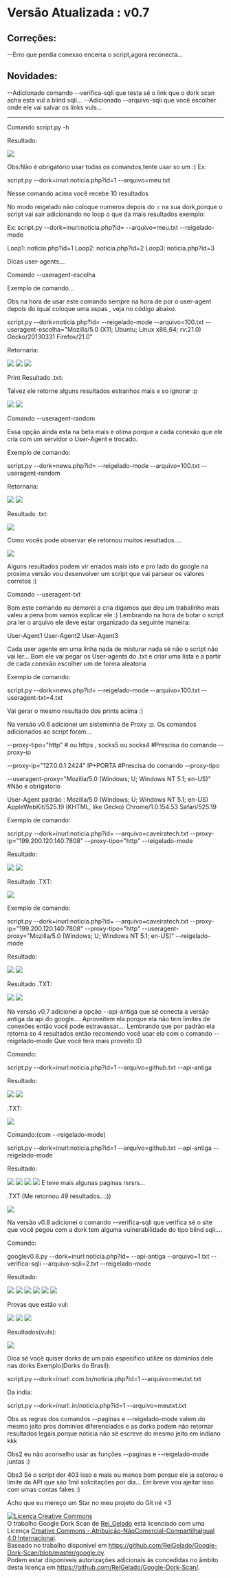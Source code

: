 <h1>Versão Atualizada : v0.7</h1>
<h2>Correções:<br></h2>
--Erro que perdia conexao encerra o script,agora reconecta...
<h2>Novidades:<br></h2>
--Adicionado comando --verifica-sqli que testa sé o link que o dork scan acha esta vul a blind sqli...
--Adicionado --arquivo-sqli que você escolher onde ele vai salvar os links vuls...

------------------------------

Comando script.py -h

Resultado:

<img src= "http://puu.sh/e5tm1/a7de7ea5da.png" ></img>

Obs:Não é obrigatório usar todas os comandos,tente usar so um :)
Ex:

script.py --dork=inurl:noticia.php?id=1 --arquivo=meu.txt

Nesse comando acima você recebe 10 resultados

No modo reigelado não coloque numeros depois do = na sua dork,porque o script vai sair adicionando no loop o que da mais resultados exemplo:

Ex:
script.py --dork=inurl:noticia.php?id= --arquivo=meu.txt --reigelado-mode


Loop1:
noticia.php?id=1
Loop2:
noticia.php?id=2
Loop3:
noticia.php?id=3

Dicas user-agents....

Comando --useragent-escolha

Exemplo de comando...

Obs na hora de usar este comando sempre na hora de por o user-agent
depois do iqual coloque uma aspas , veja no código abaixo.

script.py --dork=noticia.php?id= --reigelado-mode --arquivo=100.txt --useragent-escolha="Mozilla/5.0 (X11; Ubuntu; Linux x86_64; rv:21.0) Gecko/20130331 Firefox/21.0"

Retornaria:

<img src = 'http://puu.sh/dFNu9/23fc53c0e7.png' ></img>
<img src = 'http://puu.sh/dFNwy/238ec50201.png' ></img>
<img src = 'http://puu.sh/dFNB4/13d52ad836.png' ></img>

Print Resultado .txt:

Talvez ele retorne alguns resultados estranhos mais e so ignorar :p

<img src = 'http://puu.sh/dFNHl/16c65c3600.png' ></img>
<img src = 'http://puu.sh/dFNKr/1b941f5a50.png' ></img>

Comando --useragent-random

Essa opção ainda esta na beta mais e otima porque a cada conexão que ele cria com um servidor o User-Agent e trocado.

Exemplo de comando:

script.py --dork=news.php?id= --reigelado-mode --arquivo=100.txt  --useragent-random

Retornaria:

<img src = 'http://puu.sh/dFO0g/cf020fa83b.png' ></img>
<img src = 'http://puu.sh/dFO1Z/60d2918342.png' ></img>

Resultado .txt:

<img src = 'http://puu.sh/dFOnw/6389298a88.png' ></img>

Como vocês pode observar ele retornou muitos resultados....

<img src = 'http://puu.sh/dFOsI/2994a9f8e5.png' ></img>

Alguns resultados podem vir errados mais isto e pro lado do google na proxima versão vou desenvolver um script que vai parsear os valores corretos :)

Comando --useragent-txt

Bom este comando eu demorei a cria digamos que deu um trabalinho mais valeu a pena bom vamos explicar ele :)
Lembrando na hora de botar o script pra ler o arquivo ele deve estar organizado da seguinte maneira:

User-Agent1
User-Agent2
User-Agent3


Cada user agente em uma linha nada de misturar nada sé não o script não vai ler...
Bom ele vai pegar os User-agents do .txt e criar uma lista e a partir de cada conexão escolher um de forma aleatoria

Exemplo de comando:

script.py --dork=news.php?id= --reigelado-mode --arquivo=100.txt  --useragent-txt=4.txt

Vai gerar o mesmo resultado dos prints acima :)

Na versão v0.6 adicionei um sisteminha de Proxy :p.
Os comandos adicionados ao script foram...

--proxy-tipo="http" # ou https , socks5 ou socks4 #Prescisa do comando --proxy-ip

--proxy-ip="127.0.0.1:2424" IP+PORTA #Prescisa do comando --proxy-tipo

--useragent-proxy="Mozilla/5.0 (Windows; U; Windows NT 5.1; en-US)" #Não e obrigatorio

User-Agent padrão : Mozilla/5.0 (Windows; U; Windows NT 5.1; en-US) AppleWebKit/525.19 (KHTML, like Gecko) Chrome/1.0.154.53 Safari/525.19

Exemplo de comando:

script.py --dork=inurl:noticia.php?id=  --arquivo=caveiratech.txt --proxy-ip="199.200.120.140:7808" --proxy-tipo="http" --reigelado-mode

Resultado:

<img src = "http://puu.sh/dKCDs/4765e25bbb.png" ></img>
<img src = "http://puu.sh/dKCG4/bf86601456.png"></img>

Resultado .TXT:

<img src = "http://puu.sh/dKCHX/c005e5cca1.png" ></img>

Exemplo de comando:
 
script.py --dork=inurl:noticia.php?id=  --arquivo=caveiratech.txt --proxy-ip="199.200.120.140:7808" --proxy-tipo="http" --useragent-proxy="Mozilla/5.0 (Windows; U; Windows NT 5.1; en-US)" --reigelado-mode


Resultado:

<img src = "http://puu.sh/dKD8k/28c439c116.png" ></img>
<img src = "http://puu.sh/dKDaF/4b8ed0342b.png" ></img>

Resultado .TXT:

<img src = "http://puu.sh/dKDdX/8d4bdec45d.png" ></img>
<img src = "http://puu.sh/dKDfW/3866053e56.png" ></img>


Na versão v0.7 adicionei a opção --api-antiga que sé conecta a versão antiga da api do google....
Aproveitem ela porque ela não tem limites de conexões então você pode estravassar....
Lembrando que por padrão ela retorna so 4 resultados então recomendo você usar ela com o comando --reigelado-mode
Que você tera mais proveito :D

Comando:

script.py --dork=inurl:noticia.php?id=1 --arquivo=github.txt --api-antiga

Resultado:

<img src = "http://puu.sh/dV4Dr/ddf3fdec38.png" ></img>
<img src = "http://puu.sh/dV4LZ/e375a4fdc0.png" ></img>

.TXT:

<img src = "http://puu.sh/dV4P7/49dc8ac267.png"></img>

Comando:(com --reigelado-mode)

script.py --dork=inurl:noticia.php?id=1 --arquivo=github.txt --api-antiga --reigelado-mode

Resultado:

<img src = "http://puu.sh/dV4Zx/02a616497a.png"></img>
<img src = "http://puu.sh/dV53b/68f9859eaf.png"></img>
<img src = "http://puu.sh/dV55h/2cce04db62.png"></img>
<img src = "http://puu.sh/dV573/915570e941.png"></img>
E teve mais algunas paginas rsrsrs...


.TXT:(Me retornou 49 resultados...:))

<img src = "http://puu.sh/dV5ad/b2f588d85d.png"></img>

Na versão v0.8 adicionei o comando --verifica-sqli que verifica sé o site que você pegou com a dork tem alguma vulnerabilidade do tipo blind sqli....

Comando:

googlev0.8.py --dork=inurl:noticia.php?id= --api-antiga --arquivo=1.txt --verifica-sqli --arquivo-sqli=2.txt --reigelado-mode

Resultado:

<img src = "http://puu.sh/e5v8J/ed9c4f2b10.png" ></img>
<img src = "http://puu.sh/e5viL/7e6076253d.png" ></img>
<img src = "http://puu.sh/e5vlN/b8ccdc13ba.png" ></img>
<img src = "http://puu.sh/e5vqf/1fd3dcdc0f.png" ></img>
<img src = "http://puu.sh/e5vu7/8b9a96f7a4.png" ></img>
<img src = "http://puu.sh/e5vD9/58b70c20e4.png" ></img>

Provas que estão vul:

<img src = "http://puu.sh/e5vOv/afec0d48c0.png" ></img>
<img src = "http://puu.sh/e5vUR/9d4cebdcd2.jpg" ></img>
<img src = "http://puu.sh/e5w3D/53a4962604.png" ></img>

Resultados(vuls):

<img src = "http://puu.sh/e5w9h/68da15f8da.png" ></img>





Dica sé você quiser dorks de um pais especifico utilize os dominios dele nas dorks 
Exemplo(Dorks do Brasil):

script.py --dork=inurl:.com.br/noticia.php?id=1 --arquivo=meutxt.txt

Da india:

script.py --dork=inurl:.in/noticia.php?id=1 --arquivo=meutxt.txt

Obs as regras dos comandos --paginas e --reigelado-mode valem do mesmo jeito pros dominios diferenciados e as dorks podem não retornar resultados legais porque noticia não sé escreve do mesmo jeito em indiano kkk


Obs2 eu não aconselho usar as funções --paginas e --reigelado-mode juntas 
:)

Obs3  Sé o script der 403 isso e mais ou menos bom porque ele ja estorou o limite da API que são 1mil solicitações por dia...
Em breve vou ajeitar isso com umas contas fakes :)

Acho que eu mereço um Star no meu projeto do Git né <3 

<a rel="license" href="http://creativecommons.org/licenses/by-nc-sa/4.0/"><img alt="Licença Creative Commons" style="border-width:0" src="https://i.creativecommons.org/l/by-nc-sa/4.0/88x31.png" /></a><br />O trabalho <span xmlns:dct="http://purl.org/dc/terms/" href="http://purl.org/dc/dcmitype/Text" property="dct:title" rel="dct:type">Google Dork Scan</span> de <a xmlns:cc="http://creativecommons.org/ns#" href="http://caveiratech.com/forum/profile/reigelado/" property="cc:attributionName" rel="cc:attributionURL">Rei_Gelado</a> está licenciado com uma Licença <a rel="license" href="http://creativecommons.org/licenses/by-nc-sa/4.0/">Creative Commons - Atribuição-NãoComercial-CompartilhaIgual 4.0 Internacional</a>.<br />Baseado no trabalho disponível em <a xmlns:dct="http://purl.org/dc/terms/" href="https://github.com/ReiGelado/Google-Dork-Scan/blob/master/google.py" rel="dct:source">https://github.com/ReiGelado/Google-Dork-Scan/blob/master/google.py</a>.<br />Podem estar disponíveis autorizações adicionais às concedidas no âmbito desta licença em <a xmlns:cc="http://creativecommons.org/ns#" href="https://github.com/ReiGelado/Google-Dork-Scan/" rel="cc:morePermissions">https://github.com/ReiGelado/Google-Dork-Scan/</a>.
